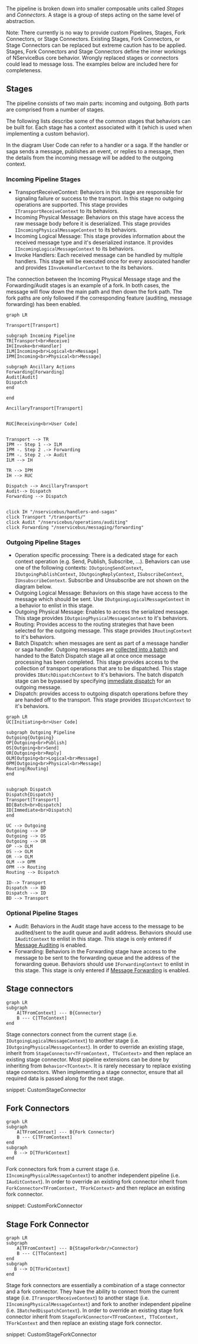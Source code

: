 The pipeline is broken down into smaller composable units called *Stages* and *Connectors*. A stage is a group of steps acting on the same level of abstraction.

Note: There currently is no way to provide custom Pipelines, Stages, Fork Connectors, or Stage Connectors. Existing Stages, Fork Connectors, or Stage Connectors can be replaced but extreme caution has to be applied. Stages, Fork Connectors and Stage Connectors define the inner workings of NServiceBus core behavior. Wrongly replaced stages or connectors could lead to message loss. The examples below are included here for completeness. 


## Stages

The pipeline consists of two main parts: incoming and outgoing. Both parts are comprised from a number of stages. 

The following lists describe some of the common stages that behaviors can be built for. Each stage has a context associated with it (which is used when implementing a custom behavior).

In the diagram User Code can refer to a handler or a saga. If the handler or saga sends a message, publishes an event, or replies to a message, then the details from the incoming message will be added to the outgoing context.


### Incoming Pipeline Stages

 * TransportReceiveContext: Behaviors in this stage are responsible for signaling failure or success to the transport. In this stage no outgoing operations are supported. This stage provides `ITransportReceiveContext` to its behaviors.
 * Incoming Physical Message: Behaviors on this stage have access the raw message body before it is deserialized. This stage provides `IIncomingPhysicalMessageContext` to its behaviors.
 * Incoming Logical Message: This stage provides information about the received message type and it's deserialized instance. It provides `IIncomingLogicalMessageContext` to its behaviors.
 * Invoke Handlers: Each received message can be handled by multiple handlers. This stage will be executed once for every associated handler and provides `IInvokeHandlerContext` to the its behaviors.
 
The connection between the Incoming Physical Message stage and the Forwarding/Audit stages is an example of a fork. In both cases, the message will flow down the main path and then down the fork path. The fork paths are only followed if the corresponding feature (auditing, message forwarding) has been enabled.

```mermaid
graph LR

Transport[Transport]

subgraph Incoming Pipeline
TR[Transport<br>Receive]
IH[Invoke<br>Handler]
ILM[Incoming<br>Logical<br>Message]
IPM[Incoming<br>Physical<br>Message]

subgraph Ancillary Actions
Forwarding[Forwarding]
Audit[Audit]
Dispatch
end

end

AncillaryTransport[Transport]


RUC[Receiving<br>User Code]


Transport --> TR
IPM -- Step 1 --> ILM
IPM -. Step 2 .-> Forwarding
IPM -. Step 2 .-> Audit
ILM --> IH

TR --> IPM
IH --> RUC

Dispatch --> AncillaryTransport
Audit--> Dispatch
Forwarding --> Dispatch


click IH "/nservicebus/handlers-and-sagas"
click Transport "/transports/"
click Audit "/nservicebus/operations/auditing"
click Forwarding "/nservicebus/messaging/forwarding"
```

### Outgoing Pipeline Stages

 * Operation specific processing: There is a dedicated stage for each context operation (e.g. Send, Publish, Subscribe, ...). Behaviors can use one of the following contexts: `IOutgoingSendContext`, `IOutgoingPublishContext`, `IOutgoingReplyContext`, `ISubscribeContext`, `IUnsubscribeContext`. Subscribe and Unsubscribe are not shown on the diagram below.
 * Outgoing Logical Message: Behaviors on this stage have access to the message which should be sent. Use `IOutgoingLogicalMessageContext` in a behavior to enlist in this stage.
 * Outgoing Physical Message: Enables to access the serialized message. This stage provides `IOutgoingPhysicalMessageContext` to it's behaviors.
 * Routing: Provides access to the routing strategies that have been selected for the outgoing message. This stage provides `IRoutingContext` to it's behaviors.
 * Batch Dispatch: when messages are sent as part of a message handler or saga handler. Outgoing messages are [collected into a batch](/nservicebus/messaging/batched-dispatch.md) and handed to the Batch Dispatch stage all at once once message processing has been completed. This stage provides access to the collection of transport operations that are to be dispatched. This stage provides `IBatchDispatchContext` to it's behaviors. The batch dispatch stage can be bypassed by specifying [immediate dispatch](/nservicebus/messaging/send-a-message.md) for an outgoing message.
 * Dispatch: provides access to outgoing dispatch operations before they are handed off to the transport. This stage provides `IDispatchContext` to it's behaviors.



```mermaid
graph LR
UC[Initiating<br>User Code]

subgraph Outgoing Pipeline
Outgoing{Outgoing}
OP[Outgoing<br>Publish]
OS[Outgoing<br>Send]
OR[Outgoing<br>Reply]
OLM[Outgoing<br>Logical<br>Message]
OPM[Outgoing<br>Physical<br>Message]
Routing[Routing]
end


subgraph Dispatch
Dispatch{Dispatch}
Transport[Transport]
BD[Batch<br>Dispatch]
ID[Immediate<br>Dispatch]
end

UC --> Outgoing
Outgoing --> OP
Outgoing --> OS
Outgoing --> OR
OP --> OLM
OS --> OLM
OR --> OLM
OLM --> OPM
OPM --> Routing
Routing --> Dispatch

ID--> Transport
Dispatch --> BD
Dispatch --> ID
BD --> Transport
```


### Optional Pipeline Stages

 * Audit: Behaviors in the Audit stage have access to the message to be audited/sent to the audit queue and audit address. Behaviors should use `IAuditContext` to enlist in this stage. This stage is only entered if [Message Auditing](/nservicebus/operations/auditing.md) is enabled. 
 * Forwarding: Behaviors in the Forwarding stage have access to the message to be sent to the forwarding queue and the address of the forwarding queue. Behaviors should use `IForwardingContext` to enlist in this stage. This stage is only entered if [Message Forwarding](/nservicebus/messaging/forwarding.md) is enabled.


## Stage connectors

```mermaid
graph LR
subgraph 
    A[TFromContext] --- B{Connector}
    B --- C[TToContext]
end
```

Stage connectors connect from the current stage (i.e. `IOutgoingLogicalMessageContext`) to another stage (i.e. `IOutgoingPhysicalMessageContext`). In order to override an existing stage, inherit from `StageConnector<TFromContext, TToContext>` and then replace an existing stage connector. Most pipeline extensions can be done by inheriting from `Behavior<TContext>`. It is rarely necessary to replace existing stage connectors. When implementing a stage connector, ensure that all required data is passed along for the next stage.

snippet: CustomStageConnector


## Fork Connectors

```mermaid
graph LR
subgraph 
    A[TFromContext] --- B{Fork Connector}
    B --- C[TFromContext]
end
subgraph 
   B --> D[TForkContext]
end
```

Fork connectors fork from a current stage (i.e. `IIncomingPhysicalMessageContext`) to another independent pipeline (i.e. `IAuditContext`). In order to override an existing fork connector inherit from `ForkConnector<TFromContext, TForkContext>` and then replace an existing fork connector.

snippet: CustomForkConnector

## Stage Fork Connector

```mermaid
graph LR
subgraph 
    A[TFromContext] --- B{StageFork<br/>Connector}
    B --- C[TToContext]
end
subgraph 
   B --> D[TForkContext]
end
```

Stage fork connectors are essentially a combination of a stage connector and a fork connector. They have the ability to connect from the current stage (i.e. `ITransportReceiveContext`) to another stage (i.e. `IIncomingPhysicalMessageContext`) and fork to another independent pipeline (i.e. `IBatchedDispatchContext`). In order to override an existing stage fork connector inherit from `StageForkConnector<TFromContext, TToContext, TForkContext` and then replace an existing stage fork connector.

snippet: CustomStageForkConnector
